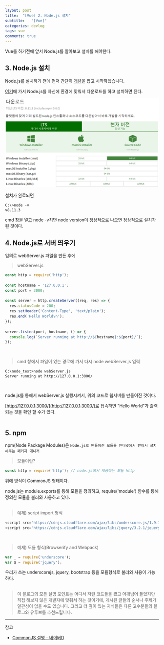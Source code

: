 ```yaml
---
layout: post
title:  "[Vue] 2. Node.js 설치"
subtitle:   "[Vue]"
categories: devlog
tags: vue
comments: true
---
```


Vue를 하기전에 앞서 Node.js를 알아보고 설치를 해야한다.


## 3. Node.js 설치

Node.js를 설치하기 전에 먼저 간단히 [개념]((https://linked2ev.github.io/devlog/2018/08/01/Javascript-1.-What-is-NodeJS/))을 잡고 시작하겠습니다.


[여기](https://nodejs.org/ko/download/)에 가서 Node.js를 자신에 환경에 맞춰서 다운로드를 하고 설치하면 된다.

[![SPA step1](/assets/img/devlog/201808/2018-08-02-nodejs-install-step1.png)]() 

설치가 완료되면

```
C:\>node -v
v8.11.3
```

cmd 창을 열고 node -v치면 node version이 정상적으로 나오면 정상적으로 설치가 된 것이다.


## 4. Node.js로 서버 띄우기

임의로 webServer.js 파일을 만든 후에
 
> webServer.js

```js
const http = require('http');

const hostname = '127.0.0.1';
const port = 3000;

const server = http.createServer((req, res) => {
  res.statusCode = 200;
  res.setHeader('Content-Type', 'text/plain');
  res.end('Hello World\n');
});

server.listen(port, hostname, () => {
  console.log(`Server running at http://${hostname}:${port}/`);
});
```
<br>

> cmd 창에서 파일이 있는 경로에 가서 다시 node webServer.js 입력
```
C:\node_test>node webServer.js
Server running at http://127.0.0.1:3000/
```
<br>

node.js를 통해서 webServer.js 실행시켜서, 위의 코드로 웹서버를 만들어진 것이다.

[http://127.0.0.1:3000/](http://127.0.0.1:3000/)로 접속하면 "Hello World"가 출력 되는 것을 확인 할 수가 있다.
<br><br>


## 5. npm

npm(Node Package Modules)은 `Node.js로 만들어진 모듈을 인터넷에서 받아서 설치해주는 패키지 매니저`

> 모듈이란?

```js
const http = require('http'); // node.js에서 제공하는 모듈 http
```

위에 방식이 CommonJS 형태이다.

node.js는 module.exports를 통해 모듈을 정의하고, require('module') 함수를 통해 정의한 모듈을 불러와 사용하고 있다.
<br><br>

> 예제) script import 형식

```js
<script src="https://cdnjs.cloudflare.com/ajax/libs/underscore.js/1.9.1/underscore-min.js"></script>
<script src="https://cdnjs.cloudflare.com/ajax/libs/jquery/3.2.1/jquery.min.js"></script>
```
<br>

> 예제) 모듈 형식(Browserify and Webpack)

```js
var _ = require('underscore');
var $ = require('jquery');
```
우리가 쓰는 underscorejs, jquery, bootstrap 등을 모듈형식로 불러와 사용이 가능하다.
<br><br>


>이 블로그의 모든 설명 포인트는 어디서 저런 코드들을 봤고 어깨넘어 들었지만 직접 해보지 않은 개발자에 맞춰서 하는 것이기에, 게시된 글들의 순서나 주제가 일관성이 없을 수도 있습니다.
그리고 더 깊이 있는 지식들은 다른 고수분들의 블로그와 유투브를 추천드립니다.

---
참고
+ [CommonJS 설명 - 네이버D](https://d2.naver.com/helloworld/12864)

